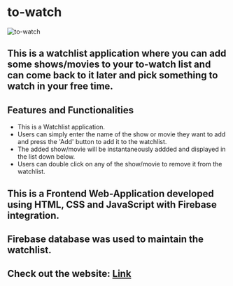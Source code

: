 # to-watch 

![to-watch](https://github.com/Living-Hell/to-watch/assets/74912161/04b3aad4-6f9d-41cf-9dd7-a22a39bad5b6)

## This is a watchlist application where you can add some shows/movies to your to-watch list and can come back to it later and pick something to watch in your free time.

## Features and Functionalities
  * This is a Watchlist application.
  * Users can simply enter the name of the show or movie they want to add and press the 'Add' button to add it to the watchlist.
  * The added show/movie will be instantaneously addded and displayed in the list down below.
  * Users can double click on any of the show/movie to remove it from the watchlist.
  
## This is a Frontend Web-Application developed using HTML, CSS and JavaScript with Firebase integration.
## Firebase database was used to maintain the watchlist.

## Check out the website: [Link](https://lh-watchlist.netlify.app/)
